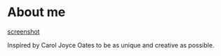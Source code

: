 # About me

[screenshot](pics/me.png)

Inspired by Carol Joyce Oates to be as unique and creative as possible.